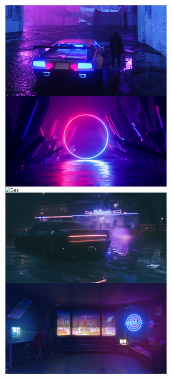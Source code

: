 <img align='center' alt='Car' src='Car.jpg'>
<img align='center' alt='Circle' src='Circle.jpg'>
<img align='center' alt='Gas' src='Gas.png'>
<img align='center' alt='Rear_Lights' src='Rear_Lights.jpg'>
<img align='center' alt='Room' src='Room.jpg'>
